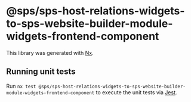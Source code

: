 # @sps/sps-host-relations-widgets-to-sps-website-builder-module-widgets-frontend-component

This library was generated with [Nx](https://nx.dev).

## Running unit tests

Run `nx test @sps/sps-host-relations-widgets-to-sps-website-builder-module-widgets-frontend-component` to execute the unit tests via [Jest](https://jestjs.io).
